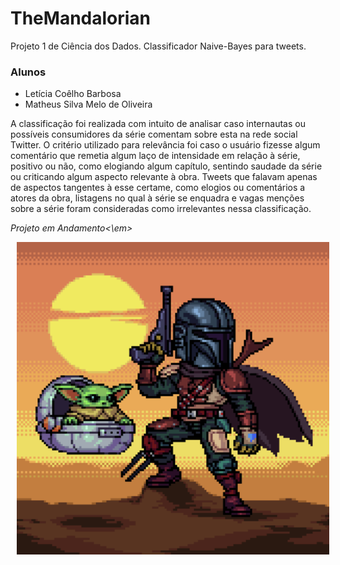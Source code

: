 # TheMandalorian
Projeto 1 de Ciência dos Dados. Classificador Naive-Bayes para tweets.

### Alunos
 - Letícia Coêlho Barbosa
 - Matheus Silva Melo de Oliveira
 
 A classificação foi realizada com intuito de analisar caso internautas ou possíveis consumidores da série comentam sobre esta na rede social Twitter. 
 O critério utilizado para relevância foi caso o usuário fizesse algum comentário que remetia algum laço de intensidade em relação à série, positivo ou não, como elogiando algum capítulo, sentindo saudade da série ou criticando algum aspecto relevante à obra. Tweets que falavam apenas de aspectos tangentes à esse certame, como elogios ou comentários a atores da obra, listagens no qual à série se enquadra e vagas menções sobre a série foram consideradas como irrelevantes nessa classificação.
 
 <em>Projeto em Andamento<\em>
 <center><img src="mandalorian_assets/mandalorian1.gif" width=500 style="float: center; margin: 0px 0px 10px 10px"></center>
